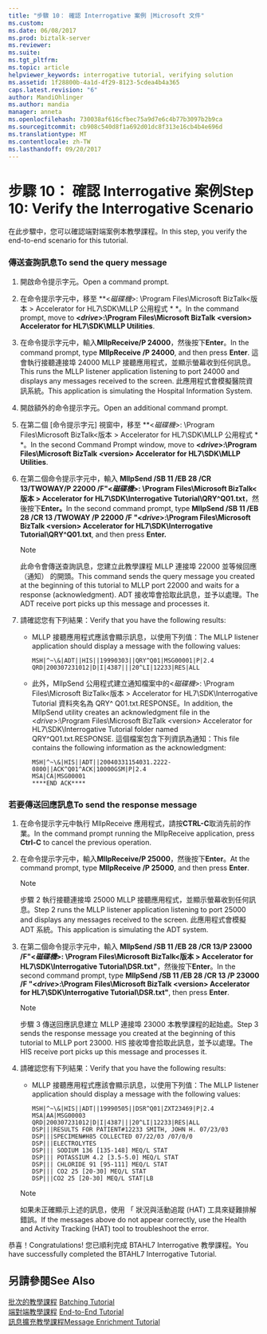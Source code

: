 ```yaml
---
title: "步驟 10： 確認 Interrogative 案例 |Microsoft 文件"
ms.custom: 
ms.date: 06/08/2017
ms.prod: biztalk-server
ms.reviewer: 
ms.suite: 
ms.tgt_pltfrm: 
ms.topic: article
helpviewer_keywords: interrogative tutorial, verifying solution
ms.assetid: 1f28800b-4a1d-4f29-8123-5cdea4b4a365
caps.latest.revision: "6"
author: MandiOhlinger
ms.author: mandia
manager: anneta
ms.openlocfilehash: 730038af616cfbec75a9d7e6c4b77b3097b2b9ca
ms.sourcegitcommit: cb908c540d8f1a692d01dc8f313e16cb4b4e696d
ms.translationtype: MT
ms.contentlocale: zh-TW
ms.lasthandoff: 09/20/2017
---
```

# <a name="step-10-verify-the-interrogative-scenario"></a><span data-ttu-id="b3b53-102">步驟 10： 確認 Interrogative 案例</span><span class="sxs-lookup"><span data-stu-id="b3b53-102">Step 10: Verify the Interrogative Scenario</span></span>
<span data-ttu-id="b3b53-103">在此步驟中，您可以確認端對端案例本教學課程。</span><span class="sxs-lookup"><span data-stu-id="b3b53-103">In this step, you verify the end-to-end scenario for this tutorial.</span></span>  
  
### <a name="to-send-the-query-message"></a><span data-ttu-id="b3b53-104">傳送查詢訊息</span><span class="sxs-lookup"><span data-stu-id="b3b53-104">To send the query message</span></span>  
  
1.  <span data-ttu-id="b3b53-105">開啟命令提示字元。</span><span class="sxs-lookup"><span data-stu-id="b3b53-105">Open a command prompt.</span></span>  
  
2.  <span data-ttu-id="b3b53-106">在命令提示字元中，移至  **\<*磁碟機*>: \Program Files\Microsoft BizTalk\<版本 > Accelerator for HL7\SDK\MLLP 公用程式 * *。</span><span class="sxs-lookup"><span data-stu-id="b3b53-106">In the command prompt, move to **\<*drive*>:\Program Files\Microsoft BizTalk \<version> Accelerator for HL7\SDK\MLLP Utilities**.</span></span>  
  
3.  <span data-ttu-id="b3b53-107">在命令提示字元中，輸入**MllpReceive/P 24000**，然後按下**Enter**。</span><span class="sxs-lookup"><span data-stu-id="b3b53-107">In the command prompt, type **MllpReceive /P 24000**, and then press **Enter**.</span></span> <span data-ttu-id="b3b53-108">這會執行接聽連接埠 24000 MLLP 接聽應用程式，並顯示螢幕收到任何訊息。</span><span class="sxs-lookup"><span data-stu-id="b3b53-108">This runs the MLLP listener application listening to port 24000 and displays any messages received to the screen.</span></span> <span data-ttu-id="b3b53-109">此應用程式會模擬醫院資訊系統。</span><span class="sxs-lookup"><span data-stu-id="b3b53-109">This application is simulating the Hospital Information System.</span></span>  
  
4.  <span data-ttu-id="b3b53-110">開啟額外的命令提示字元。</span><span class="sxs-lookup"><span data-stu-id="b3b53-110">Open an additional command prompt.</span></span>  
  
5.  <span data-ttu-id="b3b53-111">在第二個 [命令提示字元] 視窗中，移至  **\<*磁碟機*>: \Program Files\Microsoft BizTalk\<版本 > Accelerator for HL7\SDK\MLLP 公用程式 * *。</span><span class="sxs-lookup"><span data-stu-id="b3b53-111">In the second Command Prompt window, move to **\<*drive*>:\Program Files\Microsoft BizTalk \<version> Accelerator for HL7\SDK\MLLP Utilities**.</span></span>  
  
6.  <span data-ttu-id="b3b53-112">在第二個命令提示字元中，輸入 **MllpSend /SB 11 /EB 28 /CR 13/TWOWAY/P 22000 /F"\<*磁碟機*>: \Program Files\Microsoft BizTalk\<版本 > Accelerator for HL7\SDK\Interrogative Tutorial\QRY^Q01.txt**，然後按下**Enter。**</span><span class="sxs-lookup"><span data-stu-id="b3b53-112">In the second command prompt, type **MllpSend /SB 11 /EB 28 /CR 13 /TWOWAY /P 22000 /F "\<*drive*>:\Program Files\Microsoft BizTalk \<version> Accelerator for HL7\SDK\Interrogative Tutorial\QRY^Q01.txt**, and then press **Enter.**</span></span>  
  
    > [!NOTE]
    >  <span data-ttu-id="b3b53-113">此命令會傳送查詢訊息，您建立此教學課程 MLLP 連接埠 22000 並等候回應 （通知） 的開頭。</span><span class="sxs-lookup"><span data-stu-id="b3b53-113">This command sends the query message you created at the beginning of this tutorial to MLLP port 22000 and waits for a response (acknowledgment).</span></span> <span data-ttu-id="b3b53-114">ADT 接收埠會拾取此訊息，並予以處理。</span><span class="sxs-lookup"><span data-stu-id="b3b53-114">The ADT receive port picks up this message and processes it.</span></span>  
  
7.  <span data-ttu-id="b3b53-115">請確認您有下列結果：</span><span class="sxs-lookup"><span data-stu-id="b3b53-115">Verify that you have the following results:</span></span>  
  
    -   <span data-ttu-id="b3b53-116">MLLP 接聽應用程式應該會顯示訊息，以使用下列值：</span><span class="sxs-lookup"><span data-stu-id="b3b53-116">The MLLP listener application should display a message with the following values:</span></span>  
  
        ```  
        MSH|^~\&|ADT||HIS||19990303||QRY^Q01|MSG00001|P|2.4  
        QRD|200307231012|D|I|4387|||20^LI|12233|RES|ALL  
        ```  
  
    -   <span data-ttu-id="b3b53-117">此外，MllpSend 公用程式建立通知檔案中的\<*磁碟機*>: \Program Files\Microsoft BizTalk\<版本 > Accelerator for HL7\SDK\Interrogative Tutorial 資料夾名為 QRY^ Q01.txt.RESPONSE。</span><span class="sxs-lookup"><span data-stu-id="b3b53-117">In addition, the MllpSend utility creates an acknowledgment file in the \<*drive*>:\Program Files\Microsoft BizTalk \<version> Accelerator for HL7\SDK\Interrogative Tutorial folder named QRY^Q01.txt.RESPONSE.</span></span> <span data-ttu-id="b3b53-118">這個檔案包含下列資訊為通知：</span><span class="sxs-lookup"><span data-stu-id="b3b53-118">This file contains the following information as the acknowledgment:</span></span>  
  
        ```  
        MSH|^~\&|HIS||ADT||20040331154031.2222-0800||ACK^Q01^ACK|10000GSM|P|2.4  
        MSA|CA|MSG00001  
        ****END ACK****  
        ```  
  
### <a name="to-send-the-response-message"></a><span data-ttu-id="b3b53-119">若要傳送回應訊息</span><span class="sxs-lookup"><span data-stu-id="b3b53-119">To send the response message</span></span>  
  
1.  <span data-ttu-id="b3b53-120">在命令提示字元中執行 MllpReceive 應用程式，請按**CTRL-C**取消先前的作業。</span><span class="sxs-lookup"><span data-stu-id="b3b53-120">In the command prompt running the MllpReceive application, press **Ctrl-C** to cancel the previous operation.</span></span>  
  
2.  <span data-ttu-id="b3b53-121">在命令提示字元中，輸入**MllpReceive/P 25000**，然後按下**Enter**。</span><span class="sxs-lookup"><span data-stu-id="b3b53-121">At the command prompt, type **MllpReceive /P 25000**, and then press **Enter**.</span></span>  
  
    > [!NOTE]
    >  <span data-ttu-id="b3b53-122">步驟 2 執行接聽連接埠 25000 MLLP 接聽應用程式，並顯示螢幕收到任何訊息。</span><span class="sxs-lookup"><span data-stu-id="b3b53-122">Step 2 runs the MLLP listener application listening to port 25000 and displays any messages received to the screen.</span></span> <span data-ttu-id="b3b53-123">此應用程式會模擬 ADT 系統。</span><span class="sxs-lookup"><span data-stu-id="b3b53-123">This application is simulating the ADT system.</span></span>  
  
3.  <span data-ttu-id="b3b53-124">在第二個命令提示字元中，輸入 **MllpSend /SB 11 /EB 28 /CR 13/P 23000 /F"\<*磁碟機*>: \Program Files\Microsoft BizTalk\<版本 > Accelerator for HL7\SDK\Interrogative Tutorial\DSR.txt"**，然後按下**Enter**。</span><span class="sxs-lookup"><span data-stu-id="b3b53-124">In the second command prompt, type **MllpSend /SB 11 /EB 28 /CR 13 /P 23000 /F "\<*drive*>:\Program Files\Microsoft BizTalk \<version> Accelerator for HL7\SDK\Interrogative Tutorial\DSR.txt"**, then press **Enter**.</span></span>  
  
    > [!NOTE]
    >  <span data-ttu-id="b3b53-125">步驟 3 傳送回應訊息建立 MLLP 連接埠 23000 本教學課程的起始處。</span><span class="sxs-lookup"><span data-stu-id="b3b53-125">Step 3 sends the response message you created at the beginning of this tutorial to MLLP port 23000.</span></span> <span data-ttu-id="b3b53-126">HIS 接收埠會拾取此訊息，並予以處理。</span><span class="sxs-lookup"><span data-stu-id="b3b53-126">The HIS receive port picks up this message and processes it.</span></span>  
  
4.  <span data-ttu-id="b3b53-127">請確認您有下列結果：</span><span class="sxs-lookup"><span data-stu-id="b3b53-127">Verify that you have the following results:</span></span>  
  
    -   <span data-ttu-id="b3b53-128">MLLP 接聽應用程式應該會顯示訊息，以使用下列值：</span><span class="sxs-lookup"><span data-stu-id="b3b53-128">The MLLP listener application should display a message with the following values:</span></span>  
  
        ```  
        MSH|^~\&|HIS||ADT||19990505||DSR^Q01|ZXT23469|P|2.4  
        MSA|AA|MSG00003  
        QRD|200307231012|D|I|4387|||20^LI|12233|RES|ALL  
        DSP|||RESULTS FOR PATIENT#12233 SMITH, JOHN H. 07/23/03  
        DSP|||SPECIMEN#H85 COLLECTED 07/22/03 /07/0/0  
        DSP|||ELECTROLYTES  
        DSP||| SODIUM 136 [135-148] MEQ/L STAT  
        DSP||| POTASSIUM 4.2 [3.5-5.0] MEQ/L STAT  
        DSP||| CHLORIDE 91 [95-111] MEQ/L STAT  
        DSP||| CO2 25 [20-30] MEQ/L STAT  
        DSP|||CO2 25 [20-30] MEQ/L STAT|LB  
        ```  
  
    > [!NOTE]
    >  <span data-ttu-id="b3b53-129">如果未正確顯示上述的訊息，使用 「 狀況與活動追蹤 (HAT) 工具來疑難排解錯誤。</span><span class="sxs-lookup"><span data-stu-id="b3b53-129">If the messages above do not appear correctly, use the Health and Activity Tracking (HAT) tool to troubleshoot the error.</span></span>  
  
 <span data-ttu-id="b3b53-130">恭喜！</span><span class="sxs-lookup"><span data-stu-id="b3b53-130">Congratulations!</span></span> <span data-ttu-id="b3b53-131">您已順利完成 BTAHL7 Interrogative 教學課程。</span><span class="sxs-lookup"><span data-stu-id="b3b53-131">You have successfully completed the BTAHL7 Interrogative Tutorial.</span></span>  
  
## <a name="see-also"></a><span data-ttu-id="b3b53-132">另請參閱</span><span class="sxs-lookup"><span data-stu-id="b3b53-132">See Also</span></span>  
 <span data-ttu-id="b3b53-133">[批次的教學課程](../../adapters-and-accelerators/accelerator-hl7/batching-tutorial.md) </span><span class="sxs-lookup"><span data-stu-id="b3b53-133">[Batching Tutorial](../../adapters-and-accelerators/accelerator-hl7/batching-tutorial.md) </span></span>  
 <span data-ttu-id="b3b53-134">[端對端教學課程](../../adapters-and-accelerators/accelerator-hl7/end-to-end-tutorial1.md) </span><span class="sxs-lookup"><span data-stu-id="b3b53-134">[End-to-End Tutorial](../../adapters-and-accelerators/accelerator-hl7/end-to-end-tutorial1.md) </span></span>  
 [<span data-ttu-id="b3b53-135">訊息擴充教學課程</span><span class="sxs-lookup"><span data-stu-id="b3b53-135">Message Enrichment Tutorial</span></span>](../../adapters-and-accelerators/accelerator-hl7/message-enrichment-tutorial.md)